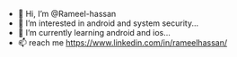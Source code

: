 - 👋 Hi, I’m @Rameel-hassan 
- 👀 I’m interested in android and system security...
- 🌱 I’m currently learning android and ios...
- 📫 reach me https://www.linkedin.com/in/rameelhassan/

<!---
Rameel-hassan/Rameel-hassan is a ✨ special ✨ repository because its `README.md` (this file) appears on your GitHub profile.
You can click the Preview link to take a look at your changes.
--->
